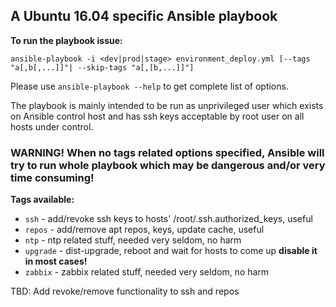 ## A Ubuntu 16.04 specific Ansible playbook

**To run the playbook issue:**

```ansible-playbook -i <dev|prod|stage> environment_deploy.yml [--tags "a[,b[,...]]"| --skip-tags "a[,[b,...]]"]```

Please use ```ansible-playbook --help``` to get complete list of options.  

The playbook is mainly intended to be run as unprivileged user which exists on Ansible control host and has ssh keys acceptable by root user on all hosts under control.

### **WARNING! When no tags related options specified, Ansible will try to run whole playbook which may be dangerous and/or **very** time consuming!**

**Tags available:**

- ```ssh``` - add/revoke ssh keys to hosts' /root/.ssh.authorized_keys, useful
- ```repos``` - add/remove apt repos, keys, update cache, useful
- ```ntp``` - ntp related stuff, needed very seldom, no harm
- ```upgrade``` - dist-upgrade, reboot and wait for hosts to come up **disable it in most cases!**
- ```zabbix``` - zabbix related stuff, needed very seldom, no harm

TBD: Add revoke/remove functionality to ssh and repos
